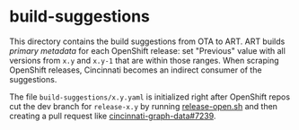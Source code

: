 # build-suggestions
This directory contains the build suggestions from OTA to ART. ART builds _primary metadata_ for each OpenShift release: set "Previous" value with all versions from `x.y` and `x.y-1` that are within those ranges. When scraping OpenShift releases, Cincinnati becomes an indirect consumer of the suggestions.

The file `build-suggestions/x.y.yaml` is initialized right after OpenShift repos cut the dev branch for `release-x.y` by running [release-open.sh](../hack/release-open.sh) and then creating a pull request like [cincinnati-graph-data#7239](https://github.com/openshift/cincinnati-graph-data/pull/7239).